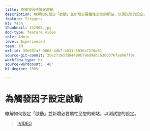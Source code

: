 ```yaml
---
title: 為觸發因子設定啟動
description: 瞭解如何設定「啟動」並新增必要屬性至您的網站，以測試您的設定。
feature: Triggers
kt: 7434
thumbnail: 332908.jpg
doc-type: feature video
role: Admin
level: Experienced
team: TM
exl-id: 39e087af-0868-4db7-b031-1830e72f6e61
source-git-commit: 2be2719ddd84490b796d9abc6300376fa896ff0c
workflow-type: ht
source-wordcount: '48'
ht-degree: 100%

---
```


# 為觸發因子設定啟動

瞭解如何設定「啟動」並新增必要屬性至您的網站，以測試您的設定。

>[!VIDEO](https://video.tv.adobe.com/v/332908?quality=12)
